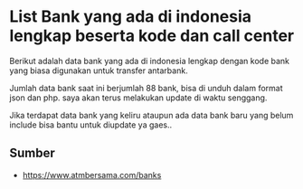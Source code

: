 # List Bank yang ada di indonesia lengkap beserta kode dan call center

Berikut adalah data bank yang ada di indonesia lengkap dengan kode bank yang biasa digunakan untuk transfer antarbank.

Jumlah data bank saat ini berjumlah 88 bank, bisa di unduh dalam format json dan php. saya akan terus melakukan update di waktu senggang. 

Jika terdapat data bank yang keliru ataupun ada data bank baru yang belum include bisa bantu untuk diupdate ya gaes..

## Sumber
- https://www.atmbersama.com/banks